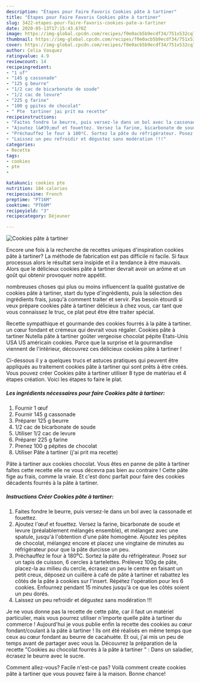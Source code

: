 ```yaml
---
description: "Étapes pour Faire Favoris Cookies pâte à tartiner"
title: "Étapes pour Faire Favoris Cookies pâte à tartiner"
slug: 3422-etapes-pour-faire-favoris-cookies-pate-a-tartiner
date: 2020-05-13T17:15:43.670Z
image: https://img-global.cpcdn.com/recipes/f0e0acb5b9ecdf34/751x532cq70/cookies-pate-a-tartiner-photo-principale-de-la-recette.jpg
thumbnail: https://img-global.cpcdn.com/recipes/f0e0acb5b9ecdf34/751x532cq70/cookies-pate-a-tartiner-photo-principale-de-la-recette.jpg
cover: https://img-global.cpcdn.com/recipes/f0e0acb5b9ecdf34/751x532cq70/cookies-pate-a-tartiner-photo-principale-de-la-recette.jpg
author: Celia Vasquez
ratingvalue: 4.9
reviewcount: 14
recipeingredient:
- "1 uf"
- "145 g cassonade"
- "125 g beurre"
- "1/2 cac de bicarbonate de soude"
- "1/2 cac de levure"
- "225 g farine"
- "100 g ppites de chocolat"
- " Pte  tartiner jai prit ma recette"
recipeinstructions:
- "Faites fondre le beurre, puis versez-le dans un bol avec la cassonade et fouettez."
- "Ajoutez l&#39;œuf et fouettez. Versez la farine, bicarbonate de soude et levure (préalablement mélangés ensemble), et mélangez avec une spatule, jusqu&#39;à l&#39;obtention d&#39;une pâte homogène. Ajoutez les pépites de chocolat, mélangez encore et placez une vingtaine de minutes au réfrigérateur pour que la pâte durcisse un peu."
- "Préchauffez le four à 180⁰C. Sortez la pâte du réfrigérateur. Posez sur un tapis de cuisson, 6 cercles à tartelettes. Prélevez 100g de pâte, placez-la au milieu du cercle, écrasez un peu le centre en faisant un petit creux, déposez un cuillère à café de pâte à tartiner et rabattez les côtés de la pâte à cookies sur l&#39;insert. Répétez l&#39;opération pour les 6 cookies. Enfournez pendant 15 minutes jusqu&#39;à ce que les côtés soient un peu dorés."
- "Laissez un peu refroidir et dégustez sans modération !!!"
categories:
- Recette
tags:
- cookies
- pte
- 

katakunci: cookies pte  
nutrition: 184 calories
recipecuisine: French
preptime: "PT16M"
cooktime: "PT60M"
recipeyield: "3"
recipecategory: Déjeuner

---
```



![Cookies pâte à tartiner](https://img-global.cpcdn.com/recipes/f0e0acb5b9ecdf34/751x532cq70/cookies-pate-a-tartiner-photo-principale-de-la-recette.jpg)

Encore une fois à la recherche de recettes uniques d'inspiration cookies pâte à tartiner? La méthode de fabrication est pas difficile ni facile. Si faux processus alors le résultat sera insipide et il a tendance à être mauvais. Alors que le délicieux cookies pâte à tartiner devrait avoir un arôme et un goût qui obtenir provoquer notre appétit.

nombreuses choses qui plus ou moins influencent la qualité gustative de cookies pâte à tartiner, start du type d'ingrédients, puis la sélection des ingrédients frais, jusqu'à comment traiter et servir. Pas besoin étourdi si veux prépare cookies pâte à tartiner délicieux à chez vous, car tant que vous connaissez le truc, ce plat peut être être traiter spécial.

Recette sympathique et gourmande des cookies fourrés à la pâte à tartiner. un cœur fondant et crémeux qui devrait vous régaler. Cookies pâte à tartiner Nutella pâte à tartiner goûter vergeoise chocolat pépite Etats-Unis USA US américain cookies. Parce que la surprise et la gourmandise viennent de l&#39;intérieur, découvrez ces délicieux cookies pâte à tartiner !


Ci-dessous il y a quelques trucs et astuces pratiques qui peuvent être appliqués au traitement cookies pâte à tartiner qui sont prêts à être créés. Vous pouvez créer Cookies pâte à tartiner utiliser 8 type de matériau et 4 étapes création. Voici les étapes to faire le plat.

<!--inarticleads1-->

##### Les ingrédients nécessaires pour faire Cookies pâte à tartiner:

1. Fournir 1 œuf
1. Fournir 145 g cassonade
1. Préparer 125 g beurre
1.  1/2 cac de bicarbonate de soude
1. Utiliser 1/2 cac de levure
1. Préparer 225 g farine
1. Prenez 100 g pépites de chocolat
1. Utiliser  Pâte à tartiner (j&#39;ai prit ma recette)


Pâte à tartiner aux cookies chocolat. Vous êtes en panne de pâte à tartiner faîtes cette recette elle ne vous décevra pas bien au contraire ! Cette pâte fige au frais, comme la vraie. Et c&#39;est donc parfait pour faire des cookies décadents fourrés à la pâte à tartiner. 

<!--inarticleads2-->

##### Instructions Créer Cookies pâte à tartiner:

1. Faites fondre le beurre, puis versez-le dans un bol avec la cassonade et fouettez.
1. Ajoutez l&#39;œuf et fouettez. Versez la farine, bicarbonate de soude et levure (préalablement mélangés ensemble), et mélangez avec une spatule, jusqu&#39;à l&#39;obtention d&#39;une pâte homogène. Ajoutez les pépites de chocolat, mélangez encore et placez une vingtaine de minutes au réfrigérateur pour que la pâte durcisse un peu.
1. Préchauffez le four à 180⁰C. Sortez la pâte du réfrigérateur. Posez sur un tapis de cuisson, 6 cercles à tartelettes. Prélevez 100g de pâte, placez-la au milieu du cercle, écrasez un peu le centre en faisant un petit creux, déposez un cuillère à café de pâte à tartiner et rabattez les côtés de la pâte à cookies sur l&#39;insert. Répétez l&#39;opération pour les 6 cookies. Enfournez pendant 15 minutes jusqu&#39;à ce que les côtés soient un peu dorés.
1. Laissez un peu refroidir et dégustez sans modération !!!


Je ne vous donne pas la recette de cette pâte, car il faut un matériel particulier, mais vous pourrez utiliser n&#39;importe quelle pâte à tartiner du commerce ! Aujourd&#39;hui je vous publie enfin la recette des cookies au cœur fondant/coulant à la pâte à tartiner ! Ils ont été réalisés en même temps que ceux au cœur fondant au beurre de cacahuète. Et oui, j&#39;ai mis un peu de temps avant de partager avec vous la. Découvrez la préparation de la recette &#34;Cookies au chocolat fourrés à la pâte à tartiner &#34; : Dans un saladier, écrasez le beurre avec le sucre. 


Comment allez-vous? Facile n'est-ce pas? Voilà comment create cookies pâte à tartiner que vous pouvez faire à la maison. Bonne chance!
